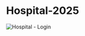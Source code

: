 # Hospital-2025

![Hospital - Login](https://github.com/user-attachments/assets/a83f321a-161c-42e1-8f17-ff5121ad1370)



